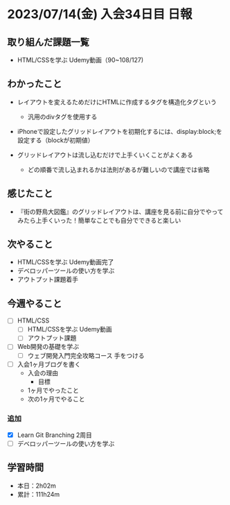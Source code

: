 # 2023/07/14(金) 入会34日目 日報

## 取り組んだ課題一覧

- HTML/CSSを学ぶ Udemy動画（90~108/127)

## わかったこと

- レイアウトを変えるためだけにHTMLに作成するタグを構造化タグという
  - 汎用のdivタグを使用する

- iPhoneで設定したグリッドレイアウトを初期化するには、display:block;を設定する（blockが初期値）

- グリッドレイアウトは流し込むだけで上手くいくことがよくある
  - どの順番で流し込まれるかは法則があるが難しいので講座では省略

## 感じたこと

- 『街の野鳥大図鑑』のグリッドレイアウトは、講座を見る前に自分でやってみたら上手くいった！簡単なことでも自分でできると楽しい

## 次やること

- HTML/CSSを学ぶ Udemy動画完了
- デベロッパーツールの使い方を学ぶ
- アウトプット課題着手

## 今週やること

- [ ] HTML/CSS
  - [ ] HTML/CSSを学ぶ Udemy動画
  - [ ] アウトプット課題
- [ ] Web開発の基礎を学ぶ
  - [ ] ウェブ開発入門完全攻略コース 手をつける
- [ ] 入会1ヶ月ブログを書く
  - 入会の理由
    - 目標
  - 1ヶ月でやったこと
  - 次の1ヶ月でやること

### 追加

- [x] Learn Git Branching 2周目
- [ ] デベロッパーツールの使い方を学ぶ

## 学習時間

- 本日：2h02m
- 累計：111h24m
